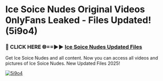 # Ice Soice Nudes Original Videos 0nlyFans Leaked - Files Updated! (5i9o4)

<h3>🔴 CLICK HERE 🌐==►► <a href="https://tinyurl.com/52m3yx9h" rel="nofollow">Ice Soice Nudes Updated Files</a></h3>

Get Ice Soice Nudes and all content. Now you can access all videos and pictures of Ice Soice Nudes. New Updated Files 2025!

[![5i9o4](https://i.imgur.com/TnHtlc8.gif)](https://tinyurl.com/52m3yx9h)
